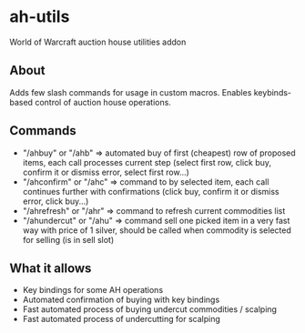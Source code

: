 # ah-utils

World of Warcraft auction house utilities addon

## About

Adds few slash commands for usage in custom macros. Enables keybinds-based control of auction house operations.

## Commands

 - "/ahbuy" or "/ahb" => automated buy of first (cheapest) row of proposed items, each call processes current step (select first row, click buy, confirm it or dismiss error, select first row...)
 - "/ahconfirm" or "/ahc" => command to by selected item, each call continues further with confirmations (click buy, confirm it or dismiss error, click buy...)
 - "/ahrefresh" or "/ahr" => command to refresh current commodities list
 - "/ahundercut" or "/ahu" => command sell one picked item in a very fast way with price of 1 silver, should be called when commodity is selected for selling (is in sell slot)

## What it allows

 - Key bindings for some AH operations
 - Automated confirmation of buying with key bindings
 - Fast automated process of buying undercut commodities / scalping
 - Fast automated process of undercutting for scalping
